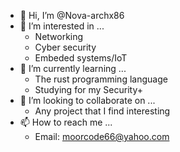 - 👋 Hi, I’m @Nova-archx86
- 👀 I’m interested in ...
  - Networking
  - Cyber security
  - Embeded systems/IoT
- 🌱 I’m currently learning ...
  - The rust programming language
  - Studying for my Security+
- 💞️ I’m looking to collaborate on ...
  - Any project that I find interesting
- 📫 How to reach me ...
  - Email: moorcode66@yahoo.com

<!---
Nova-archx86/Nova-archx86 is a ✨ special ✨ repository because its `README.md` (this file) appears on your GitHub profile.
You can click the Preview link to take a look at your changes.
--->

